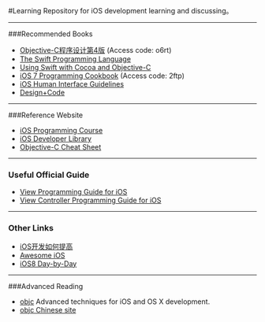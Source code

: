 #Learning
Repository for iOS development learning and discussing。

---
###Recommended Books
- [Objective-C程序设计第4版](http://pan.baidu.com/s/1mg9NQre) (Access code: o6rt)
- [The Swift Programming Language](https://developer.apple.com/library/prerelease/ios/documentation/Swift/Conceptual/Swift_Programming_Language/)
- [Using Swift with Cocoa and Objective-C](https://developer.apple.com/library/prerelease/ios/documentation/Swift/Conceptual/BuildingCocoaApps/)
- [iOS 7 Programming Cookbook](http://pan.baidu.com/s/1bnvTc9T) (Access code: 2ftp)
- [iOS Human Interface Guidelines](https://developer.apple.com/library/prerelease/ios/documentation/Swift/Conceptual/BuildingCocoaApps/)
- [Design+Code](https://designcode.io/)

---
###Reference Website
- [iOS Programming Course](http://www.appcoda.com/ios-programming-course)
- [iOS Developer Library](https://developer.apple.com/library/prerelease/ios/navigation/)
- [Objective-C Cheat Sheet](http://cdn1.raywenderlich.com/downloads/RW-Objective-C-Cheatsheet-v-1-5.pdf)

---
### Useful Official Guide
- [View Programming Guide for iOS](https://developer.apple.com/library/ios/documentation/windowsviews/conceptual/viewpg_iphoneos/Introduction/Introduction.html)
- [View Controller Programming Guide for iOS](https://developer.apple.com/library/ios/featuredarticles/viewcontrollerpgforiphoneos/Introduction/Introduction.html)

---
### Other Links
- [iOS开发如何提高](http://blog.devtang.com/blog/2014/07/27/ios-levelup-tips/)
- [Awesome iOS](https://github.com/vsouza/awesome-ios)
- [iOS8 Day-by-Day](http://www.shinobicontrols.com/iOS8DayByDay)

---
###Advanced Reading
- [objc](http://www.objc.io/) Advanced techniques for iOS and OS X development.
- [objc Chinese site](http://www.objccn.io/)
